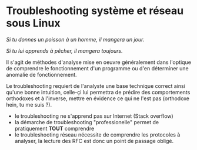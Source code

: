 # Troubleshooting système et réseau sous Linux

*Si tu donnes un poisson à un homme, il mangera un jour.*

*Si tu lui apprends à pêcher, il mangera toujours.*
                                          
Il s'agit de méthodes d'analyse mise en oeuvre généralement dans l'optique de comprendre le fonctionnement d'un programme ou d'en  déterminer une anomalie de fonctionnement.

Le troubleshooting requiert de l'analyste une base technique correct ainsi qu'une bonne intuition, celle-çi lui permettra de prédire des comportements orthodoxes et à l'inverse, mettre en évidence ce qui ne l'est pas (orthodoxe hein, tu me suis ?). 

* le troubleshooting ne s'apprend pas sur Internet (Stack overflow)
* la démarche de troubleshooting "professionelle" permet de pratiquement **TOUT** comprendre 
* le troubleshooting réseau nécessite de comprendre les protocoles à analyser, la lecture des RFC est donc un point de passage obligé.


